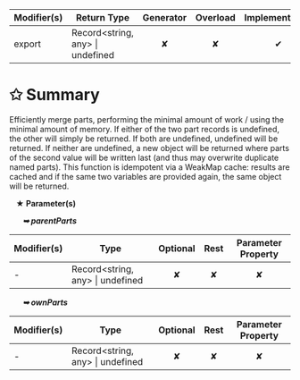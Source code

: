 | Modifier(s)                            | Return Type                    | Generator                        | Overload                         | Implementation                        |
|----------------------------------------|--------------------------------|:--------------------------------:|:--------------------------------:|:-------------------------------------:|
| export | Record&lt;string, any&gt; &#124; undefined | ✘ | ✘  | ✔ |

# &#10025; Summary

Efficiently merge parts, performing the minimal amount of work / using the minimal amount of memory.
If either of the two part records is undefined, the other will simply be returned.
If both are undefined, undefined will be returned.
If neither are undefined, a new object will be returned where parts of the second value will be written last (and thus may overwrite duplicate named parts).
This function is idempotent via a WeakMap cache: results are cached and if the same two variables are provided again, the same object will be returned.

&nbsp;&nbsp; **&#9733; Parameter(s)**

&nbsp;&nbsp;&nbsp;&nbsp;&nbsp; _**&#10149; parentParts**_

| Modifier(s)                              | Type                        | Optional                           | Rest                          | Parameter Property                          |
|------------------------------------------|-----------------------------|:----------------------------------:|:-----------------------------:|:-------------------------------------------:|
| - | Record&lt;string, any&gt; &#124; undefined | ✘  | ✘ | ✘ |

&nbsp;&nbsp;&nbsp;&nbsp;&nbsp; _**&#10149; ownParts**_

| Modifier(s)                              | Type                        | Optional                           | Rest                          | Parameter Property                          |
|------------------------------------------|-----------------------------|:----------------------------------:|:-----------------------------:|:-------------------------------------------:|
| - | Record&lt;string, any&gt; &#124; undefined | ✘  | ✘ | ✘ |